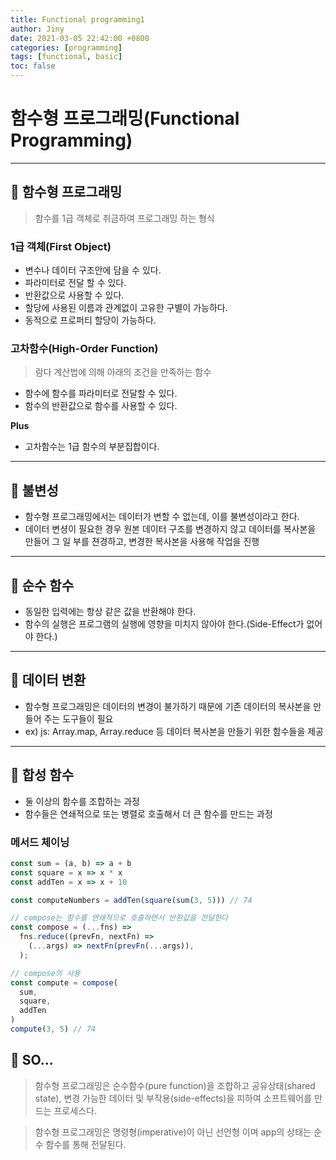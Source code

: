 ```yaml
---
title: Functional programming1
author: Jiny
date: 2021-03-05 22:42:00 +0800
categories: [programming]
tags: [functional, basic]
toc: false
---
```


# 함수형 프로그래밍(Functional Programming)
___

## 🔘 함수형 프로그래밍

> 함수를 1급 객체로 취금하여 프로그래밍 하는 형식

### 1급 객체(First Object)

- 변수나 데이터 구조안에 담을 수 있다.
- 파라미터로 전달 할 수 있다.
- 반환값으로 사용할 수 있다.
- 할당에 사용된 이름과 관계없이 고유한 구별이 가능하다.
- 동적으로 프로퍼티 할당이 가능하다.

### 고차함수(High-Order Function)

> 람다 계산법에 의해 아래의 조건을 만족하는 함수

- 함수에 함수를 파라미터로 전달할 수 있다.
- 함수의 반환값으로 함수를 사용할 수 있다.

**Plus**

- 고차함수는 1급 함수의 부분집합이다.

___

## 🔘  불변성

- 함수형 프로그래밍에서는 데이터가 변할 수 없는데, 이를 불변성이라고 한다.
- 데이터 변셩이 필요한 경우 원본 데이터 구조를 변경하지 않고 데이터를 복사본을 만들어 그 일 부를 젼경하고, 변경한 복사본을 사용해 작업을 진행

___

## 🔘 순수 함수

- 동일한 입력에는 항상 같은 값을 반환해야 한다.
- 함수의 실행은 프로그램의 실행에 영향을 미치지 않아야 한다.(Side-Effect가 없어야 한다.)
___

## 🔘 데이터 변환

- 함수형 프로그래밍은 데이터의 변경이 불가하기 때문에 기존 데이터의 복사본을 만들어 주는 도구들이 필요
- ex) js: Array.map, Array.reduce 등 데이터 복사본을 만들기 위한 함수들을 제공

___

## 🔘 합성 함수

- 둘 이상의 함수를 조합하는 과정
- 함수들은 연쇄적으로 또는 병렬로 호출해서 더 큰 함수를 만드는 과정

### 메서드 체이닝

```javaScript
const sum = (a, b) => a + b
const square = x => x * x
const addTen = x => x + 10

const computeNumbers = addTen(square(sum(3, 5))) // 74

// compose는 함수를 연쇄적으로 호출하면서 반환값을 전달한다 
const compose = (...fns) =>
  fns.reduce((prevFn, nextFn) =>
    (...args) => nextFn(prevFn(...args)),
  );

// compose의 사용
const compute = compose(
  sum,
  square,
  addTen
)
compute(3, 5) // 74
```

## 🔘 SO...

> 함수형 프로그래밍은 순수함수(pure function)을 조합하고 공유상태(shared state), 변경 가능한 데이터 및 부작용(side-effects)을 피하여 소프트웨어를 만드는 프로세스다.

> 함수형 프로그래밍은 명령형(imperative)이 아닌 선언형 이며 app의 상태는 순수 함수를 통해 전달된다.

